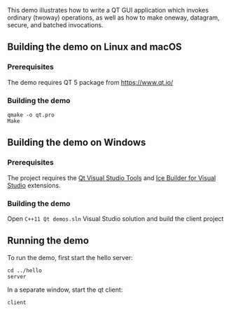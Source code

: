 This demo illustrates how to write a QT GUI application which invokes
ordinary (twoway) operations, as well as how to make oneway, datagram,
secure, and batched invocations.

## Building the demo on Linux and macOS

### Prerequisites

The demo requires QT 5 package from https://www.qt.io/

### Building the demo

```
qmake -o qt.pro
Make
```

## Building the demo on Windows

### Prerequisites

The project requires the [Qt Visual Studio Tools][1] and [Ice Builder for Visual
Studio][2] extensions.

### Building the demo

Open `C++11 Qt demos.sln` Visual Studio solution and build the client project

## Running the demo

To run the demo, first start the hello server:

```
cd ../hello
server
```

In a separate window, start the qt client:

```
client
```

[1]: https://marketplace.visualstudio.com/items?itemName=TheQtCompany.QtVisualStudioTools2015
[2]: https://github.com/zeroc-ice/ice-builder-visualstudio
